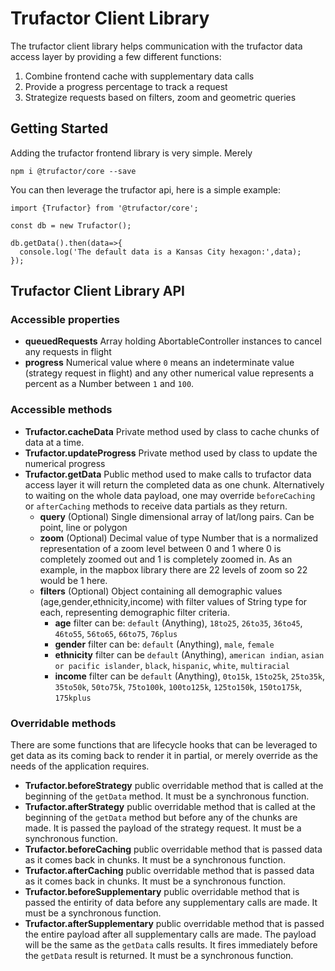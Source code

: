 # Trufactor Client Library
The trufactor client library helps communication with the trufactor data access layer by providing a few different functions:
1. Combine frontend cache with supplementary data calls
2. Provide a progress percentage to track a request
3. Strategize requests based on filters, zoom and geometric queries

## Getting Started
Adding the trufactor frontend library is very simple. Merely
```
npm i @trufactor/core --save
```
You can then leverage the trufactor api, here is a simple example:
```
import {Trufactor} from '@trufactor/core';

const db = new Trufactor();

db.getData().then(data=>{
  console.log('The default data is a Kansas City hexagon:',data);
});
```

## Trufactor Client Library API

### Accessible properties
* **queuedRequests** Array holding AbortableController instances to cancel any requests in flight
* **progress** Numerical value where `0` means an indeterminate value (strategy request in flight) and any other numerical value represents a percent as a Number between `1` and `100`.

### Accessible methods
* **Trufactor.cacheData** Private method used by class to cache chunks of data at a time.
* **Trufactor.updateProgress** Private method used by class to update the numerical progress
* **Trufactor.getData** Public method used to make calls to trufactor data access layer it will return the completed data as one chunk. Alternatively to waiting on the whole data payload, one may override `beforeCaching` or `afterCaching` methods to receive data partials as they return.
  * **query** (Optional) Single dimensional array of lat/long pairs. Can be point, line or polygon
  * **zoom** (Optional) Decimal value of type Number that is a normalized representation of a zoom level between 0 and 1 where 0 is completely zoomed out and 1 is completely zoomed in. As an example, in the mapbox library there are 22 levels of zoom so 22 would be 1 here.
  * **filters** (Optional) Object containing all demographic values (age,gender,ethnicity,income) with filter values of String type for each, representing demographic filter criteria.
    * **age** filter can be: `default` (Anything), `18to25`, `26to35`, `36to45`, `46to55`, `56to65`, `66to75`, `76plus`
    * **gender** filter can be: `default` (Anything), `male`, `female`
    * **ethnicity** filter can be `default` (Anything), `american indian`, `asian or pacific islander`, `black`, `hispanic`, `white`, `multiracial`
    * **income** filter can be `default` (Anything), `0to15k`, `15to25k`, `25to35k`, `35to50k`, `50to75k`, `75to100k`, `100to125k`, `125to150k`, `150to175k`, `175kplus`

### Overridable methods
There are some functions that are lifecycle hooks that can be leveraged to get data as its coming back to render it in partial, or merely override as the needs of the application requires.
* **Trufactor.beforeStrategy** public overridable method that is called at the beginning of the `getData` method. It must be a synchronous function.
* **Trufactor.afterStrategy** public overridable method that is called at the beginning of the `getData` method but before any of the chunks are made. It is passed the payload of the strategy request. It must be a synchronous function.
* **Trufactor.beforeCaching** public overridable method that is passed data as it comes back in chunks. It must be a synchronous function.
* **Trufactor.afterCaching** public overridable method that is passed data as it comes back in chunks. It must be a synchronous function.
* **Trufactor.beforeSupplementary** public overridable method that is passed the entirity of data before any supplementary calls are made. It must be a synchronous function.
* **Trufactor.afterSupplementary** public overridable method that is passed the entire payload after all supplementary calls are made. The payload will be the same as the `getData` calls results. It fires immediately before the `getData` result is returned. It must be a synchronous function.

